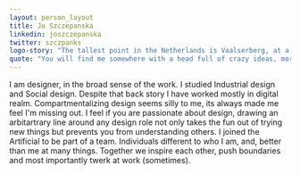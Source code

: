 ```yaml
---
layout: person_layout
title: Jo Szczepanska
linkedin: joszczepanska
twitter: szczpanks
logo-story: "The tallest point in the Netherlands is Vaalserberg, at a meagre 322.7 m above sea level, it is a somewhat borrow peak, positioned precariously where Germany, Belgium, and Netherlands intersect. Unlike much of the rest of the country it was not claimed from the peat or sea by the Dutch. Referencing our Artificial home, I felt it was fitting for my version of our logo to contain a series of woman-made mountains. A tribute to dutch ingenuity and determination to succeed."
quote: "You will find me somewhere with a head full of crazy ideas, more than enough determination to make it happen, and, a hot glue gun - unicorn is optional."
---
```


I am designer, in the broad sense of the work. I studied Industrial design and Social design. Despite that back story I have worked mostly in digital realm. Compartmentalizing design seems silly to me, its always made me feel I'm missing out. I feel if you are passionate about design, drawing an arbitartrary line around any design role not only takes the fun out of trying new things but prevents you from understanding others. I joined the Artificial to be part of a team. Individuals different to who I am, and, better than me at many things. Together we inspire each other, push boundaries and most importantly twerk at work (sometimes).